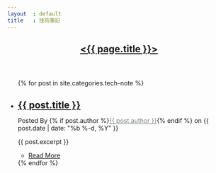 ```yaml
---
layout	: default
title	: 技術筆記
---
```


<article id="main">
    <header class="special container">
        <span class="icon fa-television"></span>
        <h2><a href="{{ site.baseurl }}">&lt;{{ page.title }}&gt;</a></h2>
    </header>
    <section class="wrapper style4 container">
        <ul class="posts">
          {% for post in site.categories.tech-note %}
            <li class="wrapper style1">
				<h2 style="margin-bottom:0em"><a href="{{ post.url }}">{{ post.title }}</a></h2>
                <p>Posted By {% if post.author %}<a href="{{ site.github_url }}" style="color:#7c8081" target="_blank">{{ post.author }}</a>{% endif %} on {{ post.date | date: "%b %-d, %Y" }}</p>
				{{ post.excerpt }}
				<section class="special">
                    <ul class="buttons">
                        <li><a href="{{ site.baseurl }}{{ post.url }}" class="button">Read More</a></li>
                    </ul>
				</section>
            </li>
          {% endfor %}
        </ul>
    </section>
</article>